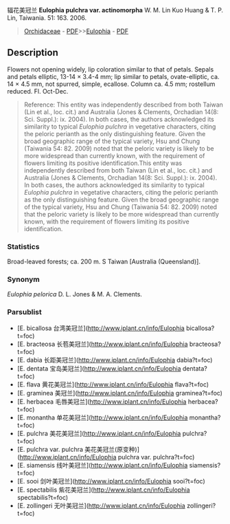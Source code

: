 辐花美冠兰 **Eulophia pulchra var. actinomorpha** W. M. Lin Kuo Huang & T. P. Lin, Taiwania. 51: 163. 2006.

> [Orchidaceae](http://www.iplant.cn/info/Orchidaceae?t=foc) - [PDF](http://www.iplant.cn/foc/pdf/Orchidaceae.pdf)>>[Eulophia](http://www.iplant.cn/info/Eulophia?t=foc) - [PDF](http://www.iplant.cn/foc/pdf/Eulophia.pdf)

## Description

Flowers not opening widely, lip coloration similar to that of petals. Sepals and petals elliptic, 13-14 × 3.4-4 mm; lip similar to petals, ovate-elliptic, ca. 14 × 4.5 mm, not spurred, simple, ecallose. Column ca. 4.5 mm; rostellum reduced. Fl. Oct-Dec.


> Reference: 
> This entity was independently described from both Taiwan (Lin et al., loc. cit.) and Australia (Jones & Clements, Orchadian 14(8: Sci. Suppl.): ix. 2004). In both cases, the authors acknowledged its similarity to typical *Eulophia pulchra* in vegetative characters, citing the peloric perianth as the only distinguishing feature. Given the broad geographic range of the typical variety, Hsu and Chung (Taiwania 54: 82. 2009) noted that the peloric variety is likely to be more widespread than currently known, with the requirement of flowers limiting its positive identification.This entity was independently described from both Taiwan (Lin et al., loc. cit.) and Australia (Jones & Clements, Orchadian 14(8: Sci. Suppl.): ix. 2004). In both cases, the authors acknowledged its similarity to typical *Eulophia pulchra* in vegetative characters, citing the peloric perianth as the only distinguishing feature. Given the broad geographic range of the typical variety, Hsu and Chung (Taiwania 54: 82. 2009) noted that the peloric variety is likely to be more widespread than currently known, with the requirement of flowers limiting its positive identification.

### Statistics
Broad-leaved forests; ca. 200 m. S Taiwan [Australia (Queensland)].

### Synonym
*Eulophia pelorica* D. L. Jones & M. A. Clements.



### Parsublist

* [E.  bicallosa  台湾美冠兰](http://www.iplant.cn/info/Eulophia bicallosa?t=foc)
* [E.  bracteosa  长苞美冠兰](http://www.iplant.cn/info/Eulophia bracteosa?t=foc)
* [E.  dabia  长距美冠兰](http://www.iplant.cn/info/Eulophia dabia?t=foc)
* [E.  dentata  宝岛美冠兰](http://www.iplant.cn/info/Eulophia dentata?t=foc)
* [E.  flava  黄花美冠兰](http://www.iplant.cn/info/Eulophia flava?t=foc)
* [E.  graminea  美冠兰](http://www.iplant.cn/info/Eulophia graminea?t=foc)
* [E.  herbacea  毛唇美冠兰](http://www.iplant.cn/info/Eulophia herbacea?t=foc)
* [E.  monantha  单花美冠兰](http://www.iplant.cn/info/Eulophia monantha?t=foc)
* [E.  pulchra  美花美冠兰](http://www.iplant.cn/info/Eulophia pulchra?t=foc)
* [E.  pulchra var. pulchra  美花美冠兰(原变种)](http://www.iplant.cn/info/Eulophia pulchra var. pulchra?t=foc)
* [E.  siamensis  线叶美冠兰](http://www.iplant.cn/info/Eulophia siamensis?t=foc)
* [E.  sooi  剑叶美冠兰](http://www.iplant.cn/info/Eulophia sooi?t=foc)
* [E.  spectabilis  紫花美冠兰](http://www.iplant.cn/info/Eulophia spectabilis?t=foc)
* [E.  zollingeri  无叶美冠兰](http://www.iplant.cn/info/Eulophia zollingeri?t=foc)
